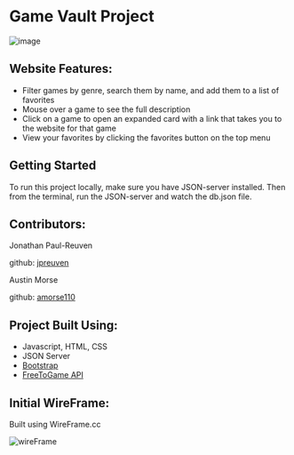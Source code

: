 # Game Vault Project #

![image](https://github.com/amorse110/game_website_project/assets/99285249/c40eb4e4-1a6f-46ca-8734-3996c1c47e56)

## Website Features: ##
  * Filter games by genre, search them by name, and add them to a list of favorites
  * Mouse over a game to see the full description
  * Click on a game to open an expanded card with a link that takes you to the website for that game
  * View your favorites by clicking the favorites button on the top menu

## Getting Started ##
To run this project locally, make sure you have JSON-server installed. Then from the terminal, run the JSON-server and watch the db.json file.

## Contributors: ##
Jonathan Paul-Reuven

github: [jpreuven](https://github.com/jpreuven)

Austin Morse

github: [amorse110](https://github.com/amorse110)

## Project Built Using: ##
  * Javascript, HTML, CSS
  * JSON Server
  * [Bootstrap](https://getbootstrap.com/)
  * [FreeToGame API](https://www.freetogame.com/api-doc)

## Initial WireFrame: ##
Built using WireFrame.cc

![wireFrame](https://github.com/amorse110/game_website_project/assets/99285249/37a0538c-4274-40bf-a8c0-11b06a55bc36)

